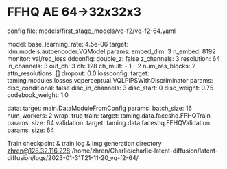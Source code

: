 # FFHQ AE 64->32x32x3
config file: models/first_stage_models/vq-f2/vq-f2-64.yaml

model:
  base_learning_rate: 4.5e-06
  target: ldm.models.autoencoder.VQModel
  params:
    embed_dim: 3
    n_embed: 8192
    monitor: val/rec_loss
    ddconfig:
      double_z: false
      z_channels: 3
      resolution: 64
      in_channels: 3
      out_ch: 3
      ch: 128
      ch_mult:
        - 1
        - 2
      num_res_blocks: 2
      attn_resolutions: []
      dropout: 0.0
    lossconfig:
      target: taming.modules.losses.vqperceptual.VQLPIPSWithDiscriminator
      params:
        disc_conditional: false
        disc_in_channels: 3
        disc_start: 0
        disc_weight: 0.75
        codebook_weight: 1.0

data:
  target: main.DataModuleFromConfig
  params:
    batch_size: 16
    num_workers: 2
    wrap: true
    train:
      target: taming.data.faceshq.FFHQTrain
      params:
        size: 64
    validation:
      target: taming.data.faceshq.FFHQValidation
      params:
        size: 64

Train checkpoint & train log & img generation directory
zhren@128.32.116.228:/home/zhren/Charlie/charlie-latent-diffusion/latent-diffusion/logs/2023-01-31T21-11-20_vq-f2-64/